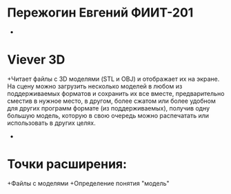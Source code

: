 Пережогин Евгений ФИИТ-201
==========================
+
Viever 3D
=========

+Читает файлы с 3D моделями (STL и OBJ) и отображает их на экране. На сцену можно загрузить несколько моделей в любом из поддерживаемых
форматов и сохранить их все вместе, предварительно сместив в нужное место, в другом, более сжатом или более удобном для других программ формате (из поддерживаемых),
получив одну большую модель, которую в свою очередь можно распечатать или использовать в других целях.

+
Точки расширения:
=================

+Файлы с моделями
+Определение понятия "модель"

